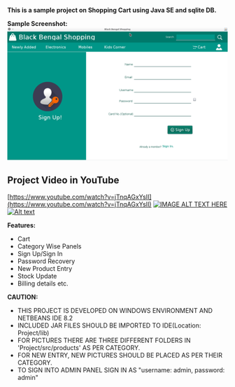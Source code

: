 **This is a sample project on Shopping Cart using Java SE and sqlite DB.** 

**Sample Screenshot:**
![Sample](SampleSignUp.png)

## Project Video in YouTube
[https://www.youtube.com/watch?v=jTnqAGxYsII](https://www.youtube.com/watch?v=jTnqAGxYsII)
[![IMAGE ALT TEXT HERE](https://img.youtube.com/vi/jTnqAGxYsII/0.jpg)](https://www.youtube.com/watch?v=jTnqAGxYsII)
[![Alt text](https://img.youtube.com/vi/jTnqAGxYsII/0.jpg)](https://www.youtube.com/watch?v=jTnqAGxYsII)

**Features:**

- Cart  
-   Category Wise Panels  
-   Sign Up/Sign In   
-   Password Recovery 
-   New Product Entry   
-   Stock Update   
-   Billing details etc.

**CAUTION:**
- THIS PROJECT IS DEVELOPED ON WINDOWS ENVIRONMENT AND NETBEANS IDE 8.2 
- INCLUDED JAR FILES SHOULD BE IMPORTED TO IDE(Location: Project/lib)
- FOR PICTURES THERE ARE THREE DIFFERENT FOLDERS IN 'Project/src/products' AS PER CATEGORY. 
- FOR NEW ENTRY, NEW PICTURES SHOULD   BE PLACED AS PER THEIR CATEGORY.
- TO SIGN INTO ADMIN PANEL SIGN IN AS "username: admin, password: admin"
